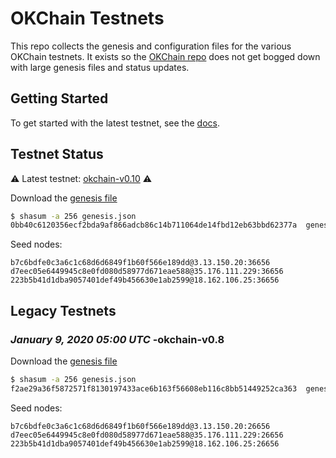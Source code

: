 # OKChain Testnets

This repo collects the genesis and configuration files for the various OKChain
testnets. It exists so the [OKChain repo](https://github.com/okex/okchain)
does not get bogged down with large genesis files and status updates.

## Getting Started

To get started with the latest testnet, see the
[docs](https://okchain-docs.readthedocs.io/en/latest/getting-start/join-okchain-testnet.html).

## Testnet Status

⚠️ Latest testnet: [okchain-v0.10](./latest) ⚠️

Download the [genesis file](https://raw.githubusercontent.com/okex/testnets/master/latest/genesis.json)

```bash
$ shasum -a 256 genesis.json
0bb40c6120356ecf2bda9af866adcb86c14b711064de14fbd12eb63bbd62377a  genesis.json
```

Seed nodes:
```
b7c6bdfe0c3a6c1c68d6d6849f1b60f566e189dd@3.13.150.20:36656
d7eec05e6449945c8e0fd080d58977d671eae588@35.176.111.229:36656
223b5b41d1dba9057401def49b456630e1ab2599@18.162.106.25:36656
```
## Legacy Testnets
### *January 9, 2020 05:00 UTC* -okchain-v0.8

Download the [genesis file](https://raw.githubusercontent.com/okex/testnets/master/v0.8/genesis.json)

```bash
$ shasum -a 256 genesis.json
f2ae29a36f5872571f8130197433ace6b163f56608eb116c8bb51449252ca363  genesis.json
```

Seed nodes:
```
b7c6bdfe0c3a6c1c68d6d6849f1b60f566e189dd@3.13.150.20:26656
d7eec05e6449945c8e0fd080d58977d671eae588@35.176.111.229:26656
223b5b41d1dba9057401def49b456630e1ab2599@18.162.106.25:26656
```
